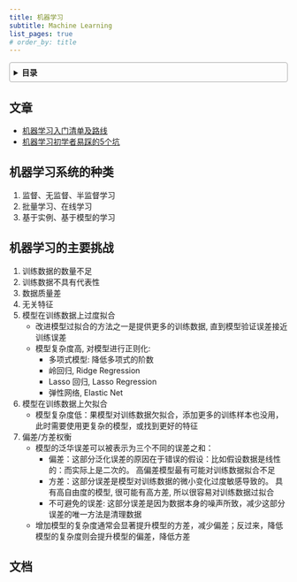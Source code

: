 ```yaml
---
title: 机器学习
subtitle: Machine Learning
list_pages: true
# order_by: title
---
```


<style>
details {
    border: 1px solid #aaa;
    border-radius: 4px;
    padding: .5em .5em 0;
}
summary {
    font-weight: bold;
    margin: -.5em -.5em 0;
    padding: .5em;
}
details[open] {
    padding: .5em;
}
details[open] summary {
    border-bottom: 1px solid #aaa;
    margin-bottom: .5em;
}
</style>

<details><summary>目录</summary><p>

- [文章](#文章)
- [机器学习系统的种类](#机器学习系统的种类)
- [机器学习的主要挑战](#机器学习的主要挑战)
- [文档](#文档)
</p></details><p></p>

## 文章

* [机器学习入门清单及路线](https://mp.weixin.qq.com/s/KeD9kPG8PowlKrz69zSHNQ)
* [机器学习初学者易踩的5个坑](https://mp.weixin.qq.com/s/6r4FX7DEIUHE8pnYkftXSA)

## 机器学习系统的种类

1. 监督、无监督、半监督学习
2. 批量学习、在线学习
3. 基于实例、基于模型的学习

## 机器学习的主要挑战

1. 训练数据的数量不足
2. 训练数据不具有代表性
3. 数据质量差
4. 无关特征
5. 模型在训练数据上过度拟合
    - 改进模型过拟合的方法之一是提供更多的训练数据, 直到模型验证误差接近训练误差
    - 模型复杂度高, 对模型进行正则化: 
        - 多项式模型: 降低多项式的阶数
        - 岭回归, Ridge Regression
        - Lasso 回归, Lasso Regression
        - 弹性网络, Elastic Net
6. 模型在训练数据上欠拟合
    - 模型复杂度低：果模型对训练数据欠拟合，添加更多的训练样本也没用，
      此时需要使用更复杂的模型，或找到更好的特征
7. 偏差/方差权衡
    - 模型的泛华误差可以被表示为三个不同的误差之和：
        - 偏差：这部分泛化误差的原因在于错误的假设：比如假设数据是线性的：而实际上是二次的。
          高偏差模型最有可能对训练数据拟合不足
        - 方差：这部分误差是模型对训练数据的微小变化过度敏感导致的。
          具有高自由度的模型, 很可能有高方差, 所以很容易对训练数据过拟合
        - 不可避免的误差: 这部分误差是因为数据本身的噪声所致，减少这部分误差的唯一方法是清理数据
    - 增加模型的复杂度通常会显著提升模型的方差，减少偏差；反过来，降低模型的复杂度则会提升模型的偏差，降低方差

## 文档

